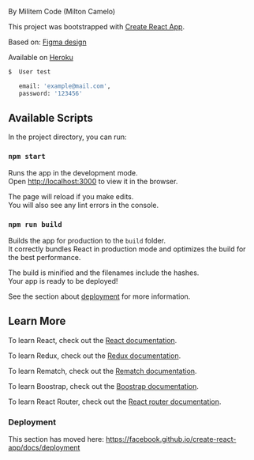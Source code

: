 By Militem Code (Milton Camelo)

This project was bootstrapped with [Create React App](https://github.com/facebook/create-react-app).

Based on:
[Figma design](https://www.figma.com/file/au1mAnavAczV1MmZegBvti/Challenge?node-id=0%3A1)

Available on [Heroku](https://boiling-scrubland-43866.herokuapp.com/login)

```sh
$  User test

   email: 'example@mail.com',
   password: '123456'

```
## Available Scripts

In the project directory, you can run:

### `npm start`

Runs the app in the development mode.<br />
Open [http://localhost:3000](http://localhost:3000) to view it in the browser.

The page will reload if you make edits.<br />
You will also see any lint errors in the console.

### `npm run build`

Builds the app for production to the `build` folder.<br />
It correctly bundles React in production mode and optimizes the build for the best performance.

The build is minified and the filenames include the hashes.<br />
Your app is ready to be deployed!

See the section about [deployment](https://facebook.github.io/create-react-app/docs/deployment) for more information.

## Learn More

To learn React, check out the [React documentation](https://reactjs.org/).

To learn Redux, check out the [Redux documentation](https://redux.js.org/).

To learn Rematch, check out the [Rematch documentation](https://rematch.netlify.app/#/).

To learn Boostrap, check out the [Boostrap documentation](https://getbootstrap.com/).

To learn React Router, check out the [React router documentation](https://reactrouter.com/).


### Deployment

This section has moved here: https://facebook.github.io/create-react-app/docs/deployment
